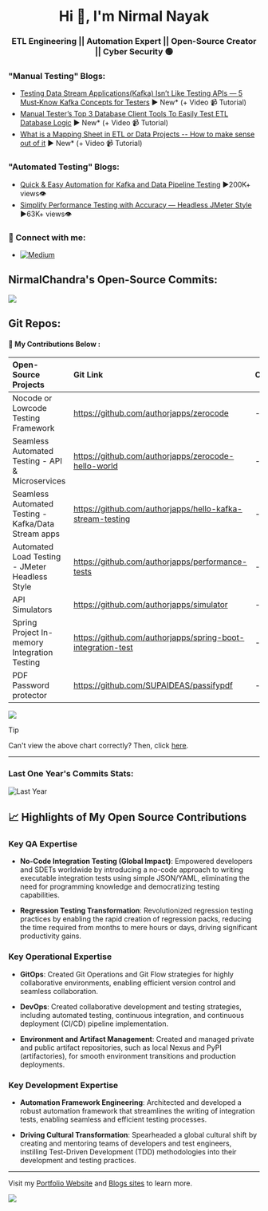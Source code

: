 <h1 align="center">Hi 👋, I'm Nirmal Nayak </h1>
<h3 align="center">ETL Engineering || Automation Expert || Open-Source Creator || Cyber Security 🟢 </h3>

### "Manual Testing" Blogs:

  - [Testing Data Stream Applications(Kafka) Isn’t Like Testing APIs — 5 Must‐Know Kafka Concepts for Testers](https://medium.com/@nirmal.nayak/testing-kafka-isnt-like-testing-apis-5-must-know-concepts-for-testers-b866bc5689ed) ▶ New* (+ Video 📹 Tutorial)
  - [Manual Tester’s Top 3 Database Client Tools To Easily Test ETL Database Logic](https://medium.com/@nirmal.nayak/the-manual-testers-secret-weapons-3-database-tools-that-make-etl-or-data-testing-easy-fb84a65f9719)  ▶ New* (+ Video 📹 Tutorial)
  - [What is a Mapping Sheet in ETL or Data Projects -- How to make sense out of it](https://medium.com/@ncnayak/the-secret-spec-of-etl-projects-what-exactly-is-a-data-mapping-sheet-04cbb37977ec) ▶ New* (+ Video 📹 Tutorial)

### "Automated Testing" Blogs:
  - [Quick & Easy Automation for Kafka and Data Pipeline Testing](https://dzone.com/articles/a-quick-and-practical-example-of-kafka-testing) ▶200K+ views👁️
  - [Simplify Performance Testing with Accuracy — Headless JMeter Style](https://dzone.com/articles/how-we-do-performance-testing-easily-efficiently-a) ▶63K+ views👁️

### 🚀 Connect with me: 

<!-- - [![Topmate](https://img.shields.io/badge/Topmate.io(Schedule)-%23DF492D.svg?logo=linkedin&logoColor=white)](https://topmate.io/nirmal_n) -->
<!-- - [![LinkedIn](https://img.shields.io/badge/LinkedIn(Connect)-%230077B5.svg?logo=linkedin&logoColor=white)](https://linkedin.com/in/ncnayak) -->
<!-- - [![Google Calander](https://img.shields.io/badge/Book%20a%20Test%20Automation%20Support%20Call%20(Free)-8A2BE2)](https://calendar.app.google/V99mEP5YBxbQ5xig7) -->

- [![Medium](https://img.shields.io/badge/Medium(Connect)-%230077B5.svg?logo=linkedin&logoColor=white)](https://medium.com/@ncnayak/about)
 
## NirmalChandra's Open-Source Commits:

![](http://github-profile-summary-cards.vercel.app/api/cards/stats?username=authorjapps&theme=chartreuse_dark)

## Git Repos:
#### 🤗 My Contributions Below : 

| Open-Source Projects        | **Git Link**  | **Comment**  |
|:------------------------|:-----| ----- |
| Nocode or Lowcode Testing Framework | https://github.com/authorjapps/zerocode | - |
| Seamless Automated Testing - API & Microservices | https://github.com/authorjapps/zerocode-hello-world | - |
| Seamless Automated Testing - Kafka/Data Stream apps | https://github.com/authorjapps/hello-kafka-stream-testing | - |
| Automated Load Testing - JMeter Headless Style | https://github.com/authorjapps/performance-tests | - |
| API Simulators | https://github.com/authorjapps/simulator | - |
| Spring Project In-memory Integration Testing| https://github.com/authorjapps/spring-boot-integration-test | - |  
| PDF Password protector | https://github.com/SUPAIDEAS/passifypdf | - |  


![](https://github-readme-stats.vercel.app/api?username=authorjapps&include_all_commits=true&show_icons=true&theme=algolia&hide_title=true&PAT_1=my01xvalid309token)

> [!TIP]
> Can't view the above chart correctly? Then, click [here](https://github-readme-streak-stats.herokuapp.com/?user=authorjapps&theme=vision-friendly-dark&hide_border=false).

-------------------------


<h3 align="lest"> Last One Year's Commits Stats: </h3>

![Last Year](https://github-profile-summary-cards.vercel.app/api/cards/profile-details?username=nirmalchandra&theme=algolia)


## 📈 Highlights of My Open Source Contributions

### Key QA Expertise
- **No-Code Integration Testing (Global Impact)**: Empowered developers and SDETs worldwide by introducing a no-code approach to writing executable integration tests using simple JSON/YAML, eliminating the need for programming knowledge and democratizing testing capabilities.

- **Regression Testing Transformation**: Revolutionized regression testing practices by enabling the rapid creation of regression packs, reducing the time required from months to mere hours or days, driving significant productivity gains.

### Key Operational Expertise
- **GitOps**: Created Git Operations and Git Flow strategies for highly collaborative environments, enabling efficient version control and seamless collaboration.

- **DevOps**: Created collaborative development and testing strategies, including automated testing, continuous integration, and continuous deployment (CI/CD) pipeline implementation.

- **Environment and Artifact Management**: Created and managed private and public artifact repositories, such as local Nexus and PyPI (artifactories), for smooth environment transitions and production deployments.

### Key Development Expertise
- **Automation Framework Engineering**: Architected and developed a robust automation framework that streamlines the writing of integration tests, enabling seamless and efficient testing processes.

- **Driving Cultural Transformation**: Spearheaded a global cultural shift by creating and mentoring teams of developers and test engineers, instilling Test-Driven Development (TDD) methodologies into their development and testing practices.

-------------------------

Visit my [Portfolio Website](https://story.ncnayak.pages.dev) and [Blogs sites](https://story.ncnayak.pages.dev/my-blogs) to learn more.

![](https://komarev.com/ghpvc/?username=nirmalchandra)

<!-- 
# 🔆 Highlights of My Commercial Product Leadership

## Developer Enablement and Productivity
- **Accelerating Time-to-Market**: Empowered developers by teaching and mentoring on declarative Infra Setup and automated testing techniques, enabling them to achieve faster time-to-market by reducing development timeframes and increasing efficiency, eliminating the need for writing boilerplate code.

## Product Licensing & Freemium Validations
- **License Validation Mechanisms**: Integrated license validation mechanisms into CI/CD pipelines for validating smooth activation and optimal end-user experience agnoistic of OS Platforms.

## Product Shipment and Delivery
- **Artifact Management**: Creating and managing private, public, and freemium artifact repositories (artifactories) for smooth product go-to-market (GTM) strategies and efficient product shipment to customers.

- **Multi-Platform Build Pipelines**: Containerized build processes for easy local laptop development and CI/CD pipelines for packaging applications for multiple target platforms (e.g. Windows, Linux, macOS).
-->

